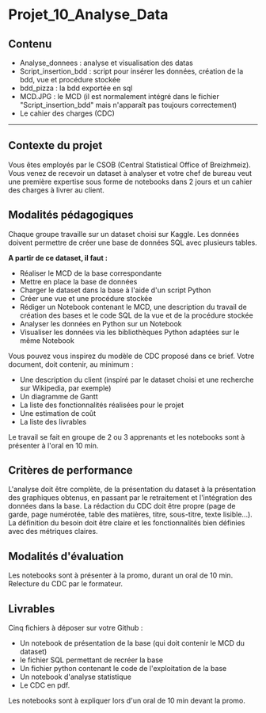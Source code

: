 # Projet_10_Analyse_Data

## Contenu
- Analyse_donnees : analyse et visualisation des datas
- Script_insertion_bdd : script pour insérer les données, création de la bdd, vue et procédure stockée
- bdd_pizza : la bdd exportée en sql
- MCD.JPG : le MCD (il est normalement intégré dans le fichier "Script_insertion_bdd" mais n'apparaît pas toujours correctement)
- Le cahier des charges (CDC)

---

## Contexte du projet
Vous êtes employés par le CSOB (Central Statistical Office of Breizhmeiz). Vous venez de recevoir un dataset à analyser et votre chef de bureau veut une première expertise sous forme de notebooks dans 2 jours et un cahier des charges à livrer au client.

## Modalités pédagogiques
Chaque groupe travaille sur un dataset choisi sur Kaggle. Les données doivent permettre de créer une base de données SQL avec plusieurs tables.

**A partir de ce dataset, il faut :**

- Réaliser le MCD de la base correspondante
- Mettre en place la base de données
- Charger le dataset dans la base à l'aide d'un script Python
- Créer une vue et une procédure stockée
- Rédiger un Notebook contenant le MCD, une description du travail de création des bases et le code SQL de la vue et de la procédure stockée
- Analyser les données en Python sur un Notebook
- Visualiser les données via les bibliothèques Python adaptées sur le même Notebook
​

Vous pouvez vous inspirez du modèle de CDC proposé dans ce brief. Votre document, doit contenir, au minimum :

- Une description du client (inspiré par le dataset choisi et une recherche sur Wikipedia, par exemple)
- Un diagramme de Gantt
- La liste des fonctionnalités réalisées pour le projet
- Une estimation de coût
- La liste des livrables
​

Le travail se fait en groupe de 2 ou 3 apprenants et les notebooks sont à présenter à l'oral en 10 min.

## Critères de performance
L'analyse doit être complète, de la présentation du dataset à la présentation des graphiques obtenus, en passant par le retraitement et l'intégration des données dans la base.
La rédaction du CDC doit être propre (page de garde, page numérotée, table des matières, titre, sous-titre, texte lisible...). La définition du besoin doit être claire et les fonctionnalités bien définies avec des métriques claires.

## Modalités d'évaluation
Les notebooks sont à présenter à la promo, durant un oral de 10 min.
Relecture du CDC par le formateur.

## Livrables
Cinq fichiers à déposer sur votre Github : 
- Un notebook de présentation de la base (qui doit contenir le MCD du dataset)
- le fichier SQL permettant de recréer la base
- Un fichier python contenant le code de l'exploitation de la base
- Un notebook d'analyse statistique 
- Le CDC en pdf.

Les notebooks sont à expliquer lors d'un oral de 10 min devant la promo.
